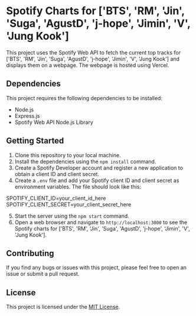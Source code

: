# Spotify Charts for ['BTS', 'RM', 'Jin', 'Suga', 'AgustD', 'j-hope', 'Jimin', 'V', 'Jung Kook']

This project uses the Spotify Web API to fetch the current top tracks for ['BTS', 'RM', 'Jin', 'Suga', 'AgustD', 'j-hope', 'Jimin', 'V', 'Jung Kook'] and displays them on a webpage. The webpage is hosted using Vercel.

## Dependencies

This project requires the following dependencies to be installed:

- Node.js
- Express.js
- Spotify Web API Node.js Library

## Getting Started

1. Clone this repository to your local machine.
2. Install the dependencies using the `npm install` command.
3. Create a Spotify Developer account and register a new application to obtain a client ID and client secret.
4. Create a `.env` file and add your Spotify client ID and client secret as environment variables. The file should look like this:

SPOTIFY_CLIENT_ID=your_client_id_here
SPOTIFY_CLIENT_SECRET=your_client_secret_here



5. Start the server using the `npm start` command.
6. Open a web browser and navigate to `http://localhost:3000` to see the Spotify charts for ['BTS', 'RM', 'Jin', 'Suga', 'AgustD', 'j-hope', 'Jimin', 'V', 'Jung Kook'].

## Contributing

If you find any bugs or issues with this project, please feel free to open an issue or submit a pull request.

## License

This project is licensed under the [MIT License](https://opensource.org/licenses/MIT).

